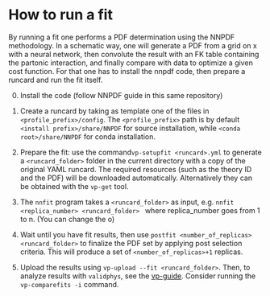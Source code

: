 # How to run a fit

By running a fit one performs a PDF determination using the NNPDF methodology. In a schematic way, one will generate a PDF from a grid on x with a neural network, then convolute the result with an FK table containing the partonic interaction, and finally compare with data to optimize a given cost function. For that one has to install the nnpdf code, then prepare a runcard and run the fit itself.

0. Install the code (follow NNPDF guide in this same repository)

1. Create a runcard by taking as template one of the files in `<profile_prefix>/config`. The `<profile_prefix>` path is by default `<install prefix>/share/NNPDF` for source installation, while `<conda root>/share/NNPDF` for conda installation.

2. Prepare the fit: use the command`vp-setupfit <runcard>.yml` to generate a `<runcard_folder>` folder in the current directory with a copy of the original YAML runcard. The required resources (such as the theory ID and the PDF) will be downloaded automatically. Alternatively they can be obtained
with the `vp-get` tool.

3. The `nnfit` program takes a `<runcard_folder>` as input, e.g.  ```nnfit <replica_number> <runcard_folder> ``` where replica_number goes from 1 to n. (You can change the o)

4. Wait until you have fit results, then use `postfit <number_of_replicas> <runcard_folder>` to finalize the PDF set by applying post selection criteria. This will produce a set of `<number_of_replicas>+1` replicas.

5. Upload the results using `vp-upload --fit <runcard_folder>`. Then, to analyze results with `validphys`, see the [vp-guide](https://data.nnpdf.science/validphys-docs/guide.html#development-installs). Consider running the `vp-comparefits -i` command.
